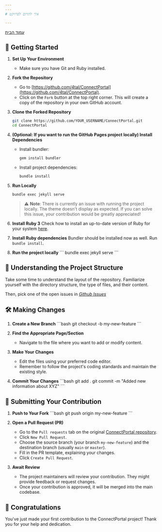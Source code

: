```yaml
---
---
# איך לתרום לפרויקט

---
```

[עמוד הבית](https://linksforisrael.com/)

## 🚀 Getting Started

1. **Set Up Your Environment**
   - Make sure you have Git and Ruby installed.

2. **Fork the Repository**
   - Go to [https://github.com/4tal/ConnectPortal](https://github.com/4tal/ConnectPortal).
   - Click on the `Fork` button at the top right corner. This will create a copy of the repository in your own GitHub account.

3. **Clone the Forked Repository**

   ```bash
   git clone https://github.com/YOUR_USERNAME/ConnectPortal.git
   cd ConnectPortal
   ```

4. **(Optional: If you want to run the GitHub Pages project locally) Install Dependencies**
   - Install bundler:

     ```bash
     gem install bundler
     ```

   - Install project dependencies:

     ```bash
     bundle install
     ```

5. **Run Locally**

   ```bash
   bundle exec jekyll serve
   ```

   > ⚠️ **Note**: There is currently an issue with running the project locally. The theme doesn't display as expected. If you can solve this issue, your contribution would be greatly appreciated!

4. **Install Ruby 3**
   Check how to install an up-to-date version of Ruby for your system [here](https://www.ruby-lang.org/en/documentation/installation/).

5. **Install Ruby dependencies**
   Bundler should be installed now as well. Run `bundle install`.

6. **Run the project locally**
   \```
   bundle exec jekyll serve
   \```

## 📖 Understanding the Project Structure

Take some time to understand the layout of the repository. Familiarize yourself with the directory structure, the type of files, and their content.

Then, pick one of the open issues in [*Github Issues*](<https://github.com/users/4tal/projects/2/views/2>)

## 🛠 Making Changes

1. **Create a New Branch**
   \```bash
   git checkout -b my-new-feature
   \```

2. **Find the Appropriate Page/Section**
   - Navigate to the file where you want to add or modify content.

3. **Make Your Changes**
   - Edit the files using your preferred code editor.
   - Remember to follow the project's coding standards and maintain the existing style.

4. **Commit Your Changes**
   \```bash
   git add .
   git commit -m "Added new information about XYZ"
   \```

## 🚀 Submitting Your Contribution

1. **Push to Your Fork**
   \```bash
   git push origin my-new-feature
   \```

2. **Open a Pull Request (PR)**
   - Go to the `Pull requests` tab on the original [ConnectPortal repository](https://github.com/4tal/ConnectPortal).
   - Click `New Pull Request`.
   - Choose the source branch (your branch `my-new-feature`) and the destination branch (usually `main` or `master`).
   - Fill in the PR template, explaining your changes.
   - Click `Create Pull Request`.

3. **Await Review**
   - The project maintainers will review your contribution. They might provide feedback or request changes.
   - Once your contribution is approved, it will be merged into the main codebase.

## 🎉 Congratulations

You've just made your first contribution to the ConnectPortal project! Thank you for your help and dedication.
